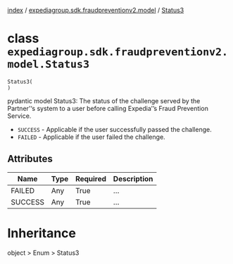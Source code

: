 [index](index.md) /
[expediagroup.sdk.fraudpreventionv2.model](expediagroup.sdk.fraudpreventionv2.model.md)
/ [Status3](Status3.md)

# class `expediagroup.sdk.fraudpreventionv2.model.Status3`

```
Status3(
)
```

pydantic model Status3: The status of the challenge served by the
Partner’‘s system to a user before calling Expedia’’s Fraud Prevention
Service.

- `SUCCESS` - Applicable if the user successfully passed the
  challenge.
- `FAILED` - Applicable if the user failed the challenge.

## Attributes

| Name    | Type | Required | Description |
| ------- | ---- | -------- | ----------- |
| FAILED  | Any  | True     | …           |
| SUCCESS | Any  | True     | …           |

# Inheritance

object > Enum > Status3
